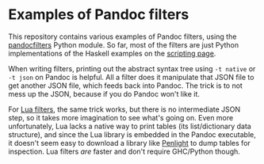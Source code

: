 # Examples of Pandoc filters

This repository contains various examples of Pandoc filters, using the [pandocfilters](https://github.com/jgm/pandocfilters) Python module.
So far, most of the filters are just Python implementations of the Haskell examples on the [scripting page](http://johnmacfarlane.net/pandoc/scripting.html).

When writing filters, printing out the abstract syntax tree using `-t native`
or `-t json` on Pandoc is helpful. All a filter does it manipulate that JSON
file to get another JSON file, which feeds back into Pandoc. The trick is to
not mess up the JSON, because if you do Pandoc won't like it.

For [Lua filters](http://pandoc.org/lua-filters.html), the same trick works,
but there is no intermediate JSON step, so it takes more imagination to see
what's going on. Even more unfortunately, Lua lacks a native way to print
tables (its list/dictionary data structure), and since the Lua library is
embedded in the Pandoc executable, it doesn't seem easy to download a library
like [Penlight](https://stevedonovan.github.io/Penlight/api/libraries/pl.pretty.html#dump)
to dump tables for inspection. Lua filters *are* faster and don't require
GHC/Python though.
